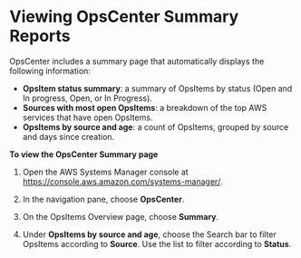 # Viewing OpsCenter Summary Reports<a name="OpsCenter-reports"></a>

OpsCenter includes a summary page that automatically displays the following information:
+ **OpsItem status summary**: a summary of OpsItems by status \(Open and In progress, Open, or In Progress\)\.
+ **Sources with most open OpsItems**: a breakdown of the top AWS services that have open OpsItems\.
+ **OpsItems by source and age**: a count of OpsItems, grouped by source and days since creation\.

**To view the OpsCenter Summary page**

1. Open the AWS Systems Manager console at [https://console\.aws\.amazon\.com/systems\-manager/](https://console.aws.amazon.com/systems-manager/)\.

1. In the navigation pane, choose **OpsCenter**\.

1. On the OpsItems Overview page, choose **Summary**\.

1. Under **OpsItems by source and age**, choose the Search bar to filter OpsItems according to **Source**\. Use the list to filter according to **Status**\.